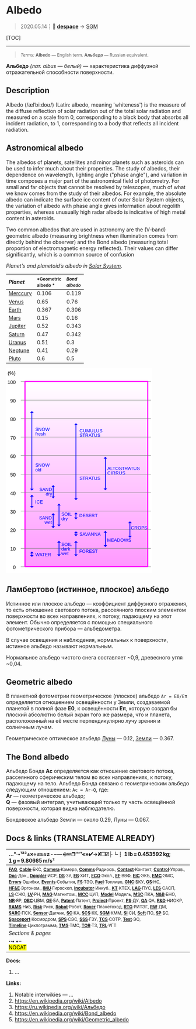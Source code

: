 # Albedo
> 2020.05.14 ┊ **🚀 [despace](index.md)** → [SGM](sgm.md)

[TOC]

---

> <small>*Terms:* **Albedo** — English term. **Альбедо** — Russian equivalent.</small>

**Альбе́до** *(лат. albus — белый)* — характеристика диффузной отражательной способности поверхности.



## Description

Albedo (/ælˈbiːdoʊ/) (Latin: albedo, meaning 'whiteness') is the measure of the diffuse reflection of solar radiation out of the total solar radiation and measured on a scale from 0, corresponding to a black body that absorbs all incident radiation, to 1, corresponding to a body that reflects all incident radiation. 

## Astronomical albedo
The albedos of planets, satellites and minor planets such as asteroids can be used to infer much about their properties. The study of albedos, their dependence on wavelength, lighting angle ("phase angle"), and variation in time composes a major part of the astronomical field of photometry. For small and far objects that cannot be resolved by telescopes, much of what we know comes from the study of their albedos. For example, the absolute albedo can indicate the surface ice content of outer Solar System objects, the variation of albedo with phase angle gives information about regolith properties, whereas unusually high radar albedo is indicative of high metal content in asteroids. 

Two common albedos that are used in astronomy are the (V‑band) geometric albedo (measuring brightness when illumination comes from directly behind the observer) and the Bond albedo (measuring total proportion of electromagnetic energy reflected). Their values can differ significantly, which is a common source of confusion

*Planet’s and planetoid’s albedo in [Solar System](солнечная_система.md).*  

|*Planet*| <small>*Geometric<br> albedo *</small> | <small>*Bond<br> albedo*</small> |
|:--|:--|:--|
| [Merccury](mercury.md)  |  0.106  |  0.119  |
| [Venus](venus.md)  |  0.65  |  0.76  |
| [Earth](earth.md)  |  0.367  |  0.306  |
| [Mars](mars.md)  |  0.15  |  0.16  |
| [Jupiter](jupiter.md)  |  0.52  |  0.343  |
| [Saturn](saturn.md)  |  0.47  |  0.342  |
| [Uranus](uranus.md)  |  0.51  |  0.3  |
| [Neptune](neptune.md)  |  0.41  |  0.29  |
| [Pluto](pluto.md)  |  0.6  |  0.5  |

![](f/aob/universe/albedo_e_hg.png)



## Ламбертово (истинное, плоское) альбедо
Истинное или плоское альбедо — коэффициент диффузного отражения, то есть отношение светового потока, рассеянного плоским элементом поверхности во всех направлениях, к потоку, падающему на этот элемент. Обычно определяется с помощью специального фотометрического прибора — альбедометра.

В случае освещения и наблюдения, нормальных к поверхности, истинное альбедо называют нормальным.

Нормальное альбедо чистого снега составляет ~0,9, древесного угля ~0,04.



## Geometric albedo
В планетной фотометрии геометрическое (плоское) альбедо `Ar = E0/Eπ` определяется отношением освещённости у Земли, создаваемой планетой в полной фазе **E0**, к освещённости **Eπ**, которую создал бы плоский абсолютно белый экран того же размера, что и планета, расположенный на её месте перпендикулярно лучу зрения и солнечным лучам.

Геометрическое оптическое альбедо [Луны](moon.md) — 0.12, [Земли](earth.md) — 0.367.



## The Bond albedo
Альбедо Бонда **Ac** определяется как отношение светового потока, рассеянного сферическим телом во всех направлениях, к потоку, падающему на тело. Альбедо Бонда связано с геометрическим альбедо следующим отношением: `Ac = Ar·Q`, где:  
**Ar** — геометрическое альбедо;  
**Q** — фазовый интеграл, учитывающий только ту часть освещённой поверхности, которая видна наблюдателю.

Бондовское альбедо Земли — около 0.29, Луны — 0.067.



<p style="page-break-after:always"> </p>

## Docs & links (TRANSLATEME ALREADY)
|…°·•¹²³±×÷≤≥≈≠ ‑ −— ⎆✉ ❐“”’«»✔→✘☐☑├┕┆ 1 lb = 0.453592 kg; 1 g = 9.80665 m/s²|
|:--|
|<small>**[FAQ](faq.md)**, **[Cable](cable.md)**·БКС, **[Camera](camera.md)**·Камера, **[Comms](comms.md)**·Радиосв., **[Contact](contact.md)**·Контакт, **[Control](control.md)**·Управ., **[Doc](doc.md)**·Док., **[Doppler](doppler.md)**·ИСР, **[DS](ds.md)**·ЗУ, **[EB](eb.md)**·ХИТ, **[ECO](ecology.md)**·Экол., **[EF](ef.md)**·ВВФ, **[ElC](elc.md)**·ЭКБ, **[EMC](emc.md)**·ЭМС, **[Errors](error.md)**·Ошибки, **[Events](event.md)**·События, **[FS](fs.md)**·ТЭО, **[Fuel](fuel.md)**·Топливо, **[GNC](gnc.md)**·БКУ, **[GS](scs.md)**·НС, **[HF&E](hfe.md)**·Эргоном., **[IMU](imu.md)**·Гироскоп, **[Incubator](incubator.md)**·Инкуб., **[KT](kt.md)**·КТЕХ, **[LAG](lag.md)**·ПУC, **[LES](les.md)**·САСП, **[LS](ls.md)**·СЖО, **[LV](lv.md)**·РН, **[MAG](mag.md)**·Магнитом., **[MCC](mcc.md)**·ЦУП, **[Model](model.md)**·Модель, **[MSC](sc.md)**·ПКА, **[N&B](nnb.md)**·БНО, **[NR](nr.md)**·ЯР, **[OBC](obc.md)**·ЦВМ, **[OE](oe.md)**·БА, **[Patent](патент.md)**·Патент, **[Project](project.md)**·Проект, **[PS](ps.md)**·ДУ, **[QA](quality.md)**·QA, **[R&D](rnd.md)**·НИОКР, **[RAMS](rams.md)**·НиБ, **[Risk](risk.md)**·Риск, **[Robot](robotics.md)**·Робот, **[Rover](rover.md)**·Планетоход, **[RTG](rtg.md)**·РИТЭГ, **[RW](rw.md)**·ДМ, **[SARC](sarc.md)**·ПСК, **[Sensor](sensor.md)**·Датчик, **[SC](sc.md)**·КА, **[SCS](scs.md)**·КК, **[SGM](sgm.md)**·КММ, **[SI](si.md)**·СИ, **[Soft](soft.md)**·ПО, **[SP](sp.md)**·БС, **[Spaceport](spaceport.md)**·Космодром, **[SPS](sps.md)**·СЭС, **[SSS](sss.md)**·ГЗУ, **[TCS](tcs.md)**·СОТР, **[Test](test.md)**·ЭО, **[Timeline](timeline.md)**·Циклограмма, **[TMS](tms.md)**·ТМС, **[TOR](tor.md)**·ТЗ, **[TRL](trl.md)**·УГТ</small>|
|*Sections & pages*|
|**··• [](.md) •··**<br> <mark>NOCAT</mark> |

**Docs:**

   1. …

**Links:**

   1. Notable interwikies — …
   1. <https://en.wikipedia.org/wiki/Albedo>
   1. <https://ru.wikipedia.org/wiki/Альбедо>
   2. <https://en.wikipedia.org/wiki/Bond_albedo>
   3. <https://en.wikipedia.org/wiki/Geometric_albedo>
